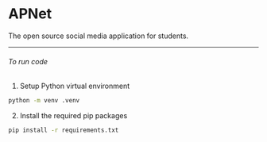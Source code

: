 # APNet
The open source social media application for students.

---

###### To run code
1. Setup Python virtual environment
```sh
python -m venv .venv
```

2. Install the required pip packages
```sh
pip install -r requirements.txt
```
